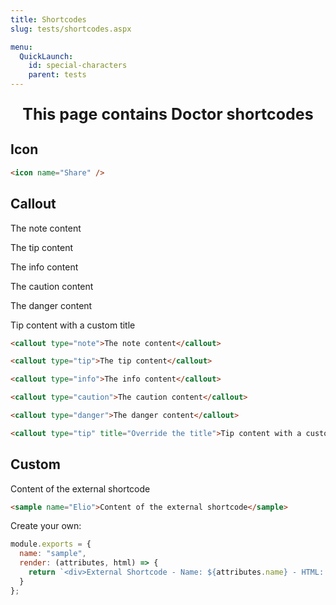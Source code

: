 ```yaml
---
title: Shortcodes
slug: tests/shortcodes.aspx

menu:
  QuickLaunch:
    id: special-characters
    parent: tests
---
```



<p style="text-align:center;font-weight:bold;font-size:25px">This page contains Doctor shortcodes</p>

## Icon

<icon name="Share" />

```html
<icon name="Share" />
```

## Callout

<callout type="note">The note content</callout>

<callout type="tip">The tip content</callout>

<callout type="info">The info content</callout>

<callout type="caution">The caution content</callout>

<callout type="danger">The danger content</callout>

<callout type="tip" title="Override the title">Tip content with a custom title</callout>

```html
<callout type="note">The note content</callout>

<callout type="tip">The tip content</callout>

<callout type="info">The info content</callout>

<callout type="caution">The caution content</callout>

<callout type="danger">The danger content</callout>

<callout type="tip" title="Override the title">Tip content with a custom title</callout>
```

## Custom

<sample name="Elio">Content of the external shortcode</sample>

```html
<sample name="Elio">Content of the external shortcode</sample>
```

Create your own:

```javascript
module.exports = {
  name: "sample",
  render: (attributes, html) => {
    return `<div>External Shortcode - Name: ${attributes.name} - HTML: ${html}</div>`
  }
};
```